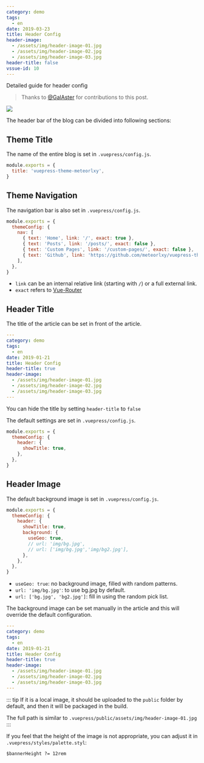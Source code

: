 ```yaml
---
category: demo
tags:
  - en
date: 2019-03-23
title: Header Config
header-image:
  - /assets/img/header-image-01.jpg
  - /assets/img/header-image-02.jpg
  - /assets/img/header-image-03.jpg
header-title: false
vssue-id: 10
---
```


Detailed guide for header config

<!-- more -->

> Thanks to [@GalAster](https://github.com/GalAster) for contributions to this post.

![](/assets/img/header-introduce.png)

The header bar of the blog can be divided into following sections:

<TOC />

## Theme Title

The name of the entire blog is set in `.vuepress/config.js`.

```js {2}
module.exports = {
  title: 'vuepress-theme-meteorlxy',
}
```

## Theme Navigation

The navigation bar is also set in `.vuepress/config.js`.

```js {4-7}
module.exports = {
  themeConfig: {
    nav: [
      { text: 'Home', link: '/', exact: true },
      { text: 'Posts', link: '/posts/', exact: false },
      { text: 'Custom Pages', link: '/custom-pages/', exact: false },
      { text: 'Github', link: 'https://github.com/meteorlxy/vuepress-theme-meteorlxy' },
    ],
  },
}
```

- `link` can be an internal relative link (starting with `/`) or a full external link.
- `exact` refers to [Vue-Router](https://router.vuejs.org/api/#exact)

## Header Title

The title of the article can be set in front of the article.

```yaml {6,7}
---
category: demo
tags:
  - en
date: 2019-01-21
title: Header Config
header-title: true
header-image:
  - /assets/img/header-image-01.jpg
  - /assets/img/header-image-02.jpg
  - /assets/img/header-image-03.jpg
---
```

You can hide the title by setting `header-title` to `false`

The default settings are set in `.vuepress/config.js`.

```js {4}
module.exports = {
  themeConfig: {
    header: {
      showTitle: true,
    },
  },
}
```

## Header Image

The default background image is set in `.vuepress/config.js`.

```js {5-9}
module.exports = {
  themeConfig: {
    header: {
      showTitle: true,
      background: {
        useGeo: true,
        // url: 'img/bg.jpg',
        // url: ['img/bg.jpg','img/bg2.jpg'],
      },
    },
  },
}
```

- `useGeo: true`: no background image, filled with random patterns.
- `url: 'img/bg.jpg'`: to use bg.jpg by default.
- `url: ['bg.jpg', 'bg2.jpg']`: fill in using the random pick list.

The background image can be set manually in the article and this will override the default configuration.

```yaml {8-11}
---
category: demo
tags:
  - en
date: 2019-01-21
title: Header Config
header-title: true
header-image:
  - /assets/img/header-image-01.jpg
  - /assets/img/header-image-02.jpg
  - /assets/img/header-image-03.jpg
---
```

::: tip
If it is a local image, it should be uploaded to the `public` folder by default, and then it will be packaged in the build.

The full path is similar to `.vuepress/public/assets/img/header-image-01.jpg`
:::

If you feel that the height of the image is not appropriate, you can adjust it in `.vuepress/styles/palette.styl`:

```styl {1}
$bannerHeight ?= 12rem
```
